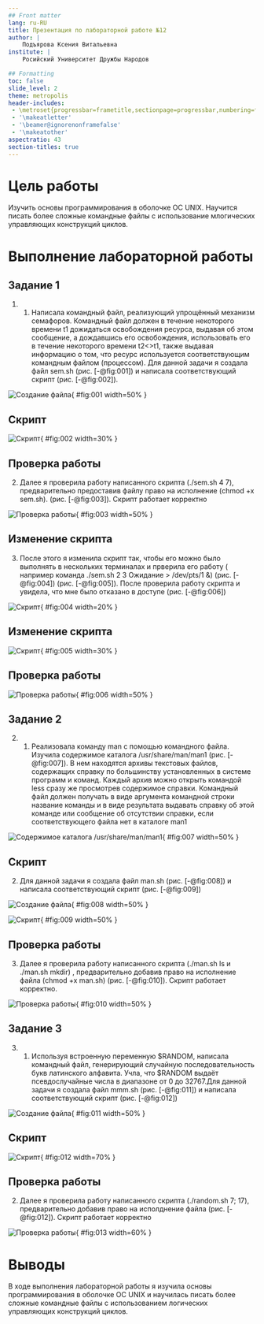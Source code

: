 ```yaml
---
## Front matter
lang: ru-RU
title: Презентация по лабораторной работе №12
author: |
	Подъярова Ксения Витальевна
institute: |
	Росийский Университет Дружбы Народов

## Formatting
toc: false
slide_level: 2
theme: metropolis
header-includes: 
 - \metroset{progressbar=frametitle,sectionpage=progressbar,numbering=fraction}
 - '\makeatletter'
 - '\beamer@ignorenonframefalse'
 - '\makeatother'
aspectratio: 43
section-titles: true
---
```


# Цель работы

Изучить основы программирования в оболочке ОС UNIX. Научится писать более сложные командные файлы с использование млогических управляющих конструкций циклов.

# Выполнение лабораторной работы

## Задание 1

1. 1) Написала командный файл, реализующий упрощённый механизм семафоров. Командный файл должен в течение некоторого времени t1 дожидаться освобождения ресурса, выдавая об этом сообщение, а дождавшись его освобождения, использовать его в течение некоторого времени t2<>t1, также выдавая информацию о том, что ресурс используется соответствующим командным файлом (процессом). Для данной задачи я создала файл sem.sh (рис. [-@fig:001]) и написала соответствующий скрипт (рис. [-@fig:002]).

![Создание файла](image/1.png){ #fig:001 width=50% }

## Скрипт

![Скрипт](image/pr11.png){ #fig:002 width=30% }

## Проверка работы

2) Далее я проверила работу написанного скрипта (./sem.sh 4 7), предварительно предоставив файлу право на исполнение (chmod +x sem.sh). (рис. [-@fig:003]). Скрипт работает корректно 

![Проверка работы](image/2.png){ #fig:003 width=50% }

## Изменение скрипта

  3) После этого я изменила скрипт так, чтобы его можно было выполнять в нескольких терминалах и прверила его работу ( например команда ./sem.sh 2 3 Ожидание > /dev/pts/1 &) (рис. [-@fig:004]) (рис. [-@fig:005]). После проверила работу скрипта и увидела, что мне было отказано в доступе (рис. [-@fig:006])
  
![Скрипт](image/pr12.png){ #fig:004 width=20% }

## Изменение скрипта

![Скрипт](image/pr13.png){ #fig:005 width=30% }

## Проверка работы

![Проверка работы](image/3.png){ #fig:006 width=50% }

## Задание 2

2. 1) Реализовала команду man с помощью командного файла. Изучила содержимое каталога /usr/share/man/man1 (рис. [-@fig:007]). В нем находятся архивы текстовых файлов, содержащих справку по большинству установленных в системе программ и команд. Каждый архив можно открыть командой less сразу же просмотрев содержимое справки. Командный файл должен получать в виде аргумента командной строки название команды и в виде результата выдавать справку об этой команде или сообщение об отсутствии справки, если соответствующего файла нет в каталоге man1

![Содержимое каталога /usr/share/man/man1](image/4.png){ #fig:007 width=50% }

## Скрипт

2) Для данной задачи я создала файл man.sh (рис. [-@fig:008]) и написала соответствующий скрипт (рис. [-@fig:009])

![Создание файла](image/5.png){ #fig:008 width=50% }

![Скрипт](image/pr21.png){ #fig:009 width=50% }

## Проверка работы

 3) Далее я проверила работу написанного скрипта (./man.sh ls и ./man.sh mkdir) , предварительно добавив право на исполнение файла (chmod +x man.sh) (рис. [-@fig:010]). Скрипт работает корректно.
  
![Проверка работы](image/6.png){ #fig:010 width=50% }

## Задание 3

3. 1) Используя встроенную переменную $RANDOM, написала командный файл, генерирующий случайную последовательность букв латинского алфавита. Учла, что $RANDOM выдаёт псевдослучайные числа в диапазоне от 0 до 32767.Для данной задачи я создала файл mmm.sh (рис. [-@fig:011]) и написала соответствующий скрипт (рис. [-@fig:012])

![Создание файла](image/7.png){ #fig:011 width=50% }

## Скрипт

![Скрипт](image/pr31.png){ #fig:012 width=70% }

## Проверка работы

2) Далее я проверила работу написанного скрипта (./random.sh 7; 17), предварительно добавив право на исполднение файла (рис. [-@fig:012]). Скрипт работает корректно

![Проверка работы](image/8.png){ #fig:013 width=60% }


# Выводы

В ходе выполнения лабораторной работы я изучила основы программирования в оболочке ОС UNIX и научилась писать более сложные командные файлы с использованием логических управляющих конструкций циклов.





